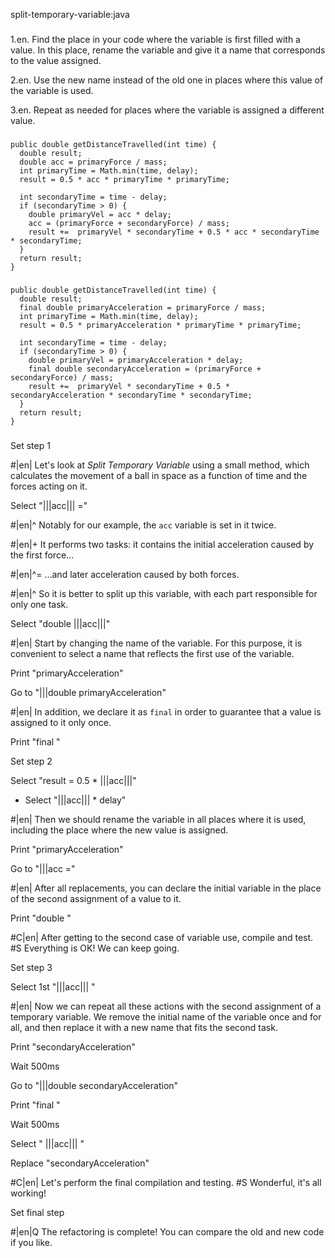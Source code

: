 split-temporary-variable:java

###

1.en. Find the place in your code where the variable is first filled with a value. In this place, rename the variable and give it a name that corresponds to the value assigned.


2.en. Use the new name instead of the old one in places where this value of the variable is used.


3.en. Repeat as needed for places where the variable is assigned a different value.




###

```
public double getDistanceTravelled(int time) {
  double result;
  double acc = primaryForce / mass;
  int primaryTime = Math.min(time, delay);
  result = 0.5 * acc * primaryTime * primaryTime;

  int secondaryTime = time - delay;
  if (secondaryTime > 0) {
    double primaryVel = acc * delay;
    acc = (primaryForce + secondaryForce) / mass;
    result +=  primaryVel * secondaryTime + 0.5 * acc * secondaryTime * secondaryTime;
  }
  return result;
}
```

###

```
public double getDistanceTravelled(int time) {
  double result;
  final double primaryAcceleration = primaryForce / mass;
  int primaryTime = Math.min(time, delay);
  result = 0.5 * primaryAcceleration * primaryTime * primaryTime;

  int secondaryTime = time - delay;
  if (secondaryTime > 0) {
    double primaryVel = primaryAcceleration * delay;
    final double secondaryAcceleration = (primaryForce + secondaryForce) / mass;
    result +=  primaryVel * secondaryTime + 0.5 * secondaryAcceleration * secondaryTime * secondaryTime;
  }
  return result;
}
```

###

Set step 1


#|en| Let's look at <i>Split Temporary Variable</i> using a small method, which calculates the movement of a ball in space as a function of time and the forces acting on it.


Select "|||acc||| ="


#|en|^ Notably for our example, the <code>acc</code> variable is set in it twice.



#|en|+ It performs two tasks: it contains the initial acceleration caused by the first force…



#|en|^= …and later acceleration caused by both forces.



#|en|^ So it is better to split up this variable, with each part responsible for only one task.


Select "double |||acc|||"


#|en| Start by changing the name of the variable. For this purpose, it is convenient to select a name that reflects the first use of the variable.


Print "primaryAcceleration"

Go to "|||double primaryAcceleration"


#|en| In addition, we declare it as <code>final</code> in order to guarantee that a value is assigned to it only once.


Print "final "

Set step 2

Select "result = 0.5 * |||acc|||"
+ Select "|||acc||| * delay"


#|en| Then we should rename the variable in all places where it is used, including the place where the new value is assigned.


Print "primaryAcceleration"

Go to "|||acc ="


#|en| After all replacements, you can declare the initial variable in the place of the second assignment of a value to it.


Print "double "


#C|en| After getting to the second case of variable use, compile and test.
#S Everything is OK! We can keep going.


Set step 3

Select 1st "|||acc||| "


#|en| Now we can repeat all these actions with the second assignment of a temporary variable. We remove the initial name of the variable once and for all, and then replace it with a new name that fits the second task.


Print "secondaryAcceleration"

Wait 500ms

Go to "|||double secondaryAcceleration"

Print "final "

Wait 500ms

Select " |||acc||| "

Replace "secondaryAcceleration"


#C|en| Let's perform the final compilation and testing.
#S Wonderful, it's all working!


Set final step


#|en|Q The refactoring is complete! You can compare the old and new code if you like.
